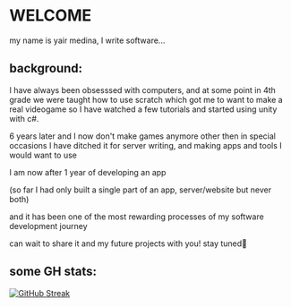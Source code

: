 # WELCOME
my name is yair medina, I write software...


## background:
I have always been obsesssed with computers,
and at some point in 4th grade we were taught how to use scratch which got me to want to make a real videogame
so I have watched a few tutorials and started using unity with c#.

6 years later and I now don't make games anymore other then in special occasions
I have ditched it for server writing, and making apps and tools I would want to use

I am now after 1 year of developing an app 

(so far I had only built a single part of an app, server/website but never both) 

and it has been one of the most rewarding processes of my software development journey

can wait to share it and my future projects with you!
stay tuned🔔


## some GH stats:


[![GitHub Streak](https://streak-stats.demolab.com?user=DarknessRisesFromBelow&theme=tokyonight-duo&hide_border=true&date_format=j%20M%5B%20Y%5D&background=45%2C58E6EB22%2CEB00000E)](https://git.io/streak-stats)
